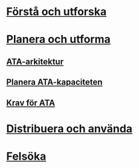 # [Förstå och utforska](/advanced-threat-analytics/understand-explore/what-is-ata)
# [Planera och utforma](ata-capacity-planning.md)
## [ATA-arkitektur](ata-architecture.md)
## [Planera ATA-kapaciteten](ata-capacity-planning.md)
## [Krav för ATA](ata-prerequisites.md)
# [Distribuera och använda](/advanced-threat-analytics/deploy-use/install-ata)
# [Felsöka](/advanced-threat-analytics/troubleshoot/troubleshooting-ata-using-logs)


<!--HONumber=Jul16_HO3-->


